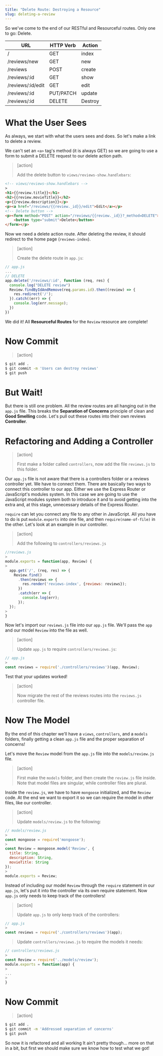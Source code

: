 ```yaml
---
title: "Delete Route: Destroying a Resource"
slug: deleting-a-review
---
```


So we've come to the end of our RESTful and Resourceful routes. Only one to go: Delete.

| URL              | HTTP Verb | Action  |
|------------------|-----------|---------|
| /                | GET       | index   |
| /reviews/new     | GET       | new     |
| /reviews         | POST      | create  |
| /reviews/:id     | GET       | show    |
| /reviews/:id/edit     | GET       | edit    |
| /reviews/:id     | PUT/PATCH | update  |
| /reviews/:id     | DELETE    | Destroy |

# What the User Sees

As always, we start with what the users sees and does. So let's make a link to delete a review.

We can't set an `<a>` tag's method (it is always GET) so we are going to use a form to submit a DELETE request to our delete action path.

> [action]
>
> Add the delete button to `views/reviews-show.handlebars`:
>
```html
<!-- views/reviews-show.handlebars -->
>
<h1>{{review.title}}</h1>
<h2>{{review.movieTitle}}</h2>
<p>{{review.description}}</p>
<p><a href="/reviews/{{review._id}}/edit">Edit</a></p>
<!-- Delete button -->
<p><form method="POST" action="/reviews/{{review._id}}?_method=DELETE">
    <button type="submit">Delete</button>
</form></p>
```

Now we need a delete action route. After deleting the review, it should redirect to the home page (`reviews-index`).

> [action]
>
> Create the delete route in `app.js`:
>
```js
// app.js
...
// DELETE
app.delete('/reviews/:id', function (req, res) {
  console.log("DELETE review")
  Review.findByIdAndRemove(req.params.id).then((review) => {
    res.redirect('/');
  }).catch((err) => {
    console.log(err.message);
  })
})
```

We did it! All **Resourceful Routes** for the `Review` resource are complete!

# Now Commit

> [action]
>
>
```bash
$ git add .
$ git commit -m 'Users can destroy reviews'
$ git push
```

# But Wait!

But there is still one problem. All the review routes are all hanging out in the `app.js` file. This breaks the **Separation of Concerns** principle of clean and **Good Smelling** code. Let's pull out these routes into their own reviews **Controller**.

# Refactoring and Adding a Controller

> [action]
>
> First make a folder called `controllers`, now add the file `reviews.js` to this folder.

Our `app.js` file is not aware that there is a controllers folder or a reviews controller yet. We have to connect them. There are basically two ways to connect this controller to our app. Either we use the Express Router or JavaScript's modules system. In this case we are going to use the JavaScript modules system both to introduce it and to avoid getting into the extra and, at this stage, unnecessary details of the Express Router.

`require` can let you connect any file to any other in JavaScript. All you have to do is put `module.exports` into one file, and then `require(name-of-file)` in the other. Let's look at an example in our controller.

> [action]
>
> Add the following to `controllers/reviews.js`
>
```js
//reviews.js
>
module.exports = function(app, Review) {
>
  app.get('/', (req, res) => {
    Review.find()
      .then(reviews => {
        res.render('reviews-index', {reviews: reviews});
      })
      .catch(err => {
        console.log(err);
      });
  });
>
}
```

Now let's import our `reviews.js` file into our `app.js` file. We'll pass the `app` and our model `Review` into the file as well.

> [action]
>
> Update `app.js` to require `controllers/reviews.js`:
>
```js
// app.js
>
const reviews = require('./controllers/reviews')(app, Review);
```

Test that your updates worked!

> [action]
>
> Now migrate the rest of the reviews routes into the `reviews.js` controller file.

# Now The Model

By the end of this chapter we'll have a `views`, `controllers`, and a `models` folders, finally getting a clean `app.js` file and the proper separation of concerns!

Let's move the `Review` model from the `app.js` file into the `models/review.js` file.

> [action]
>
> First make the `models` folder, and then create the `review.js` file inside. Note that model files are singular, while controller files are plural.

Inside the `review.js`, we have to have `mongoose` initialized, and the `Review` code. At the end we want to export it so we can require the model in other files, like our controller.

> [action]
>
> Update `models/review.js` to the following:
>
```js
// models/review.js
>
const mongoose = require('mongoose');
>
const Review = mongoose.model('Review', {
  title: String,
  description: String,
  movieTitle: String
});
>
module.exports = Review;
```

Instead of including our model `Review` through the `require` statement in our `app.js`, let's put it into the controller via its own require statement. Now `app.js` only needs to keep track of the controllers!

> [action]
>
> Update `app.js` to only keep track of the controllers:
>
```js
// app.js
>
const reviews = require('./controllers/reviews')(app);
```
>
> Update `controllers/reviews.js` to require the models it needs:
>
```js
// controllers/reviews.js
>
const Review = require('../models/review');
module.exports = function(app) {
>
...
>
}
```

# Now Commit

> [action]
>
>
```bash
$ git add .
$ git commit -m 'Addressed separation of concerns'
$ git push
```

So now it is refactored and all working It ain't pretty though... more on that in a bit, but first we should make sure we know how to test what we got!
